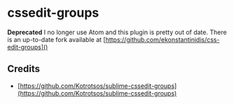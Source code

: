 # cssedit-groups

**Deprecated** I no longer use Atom and this plugin is pretty out of date. There is an up-to-date fork available at [https://github.com/ekonstantinidis/css-edit-groups]()

## Credits

- [https://github.com/Kotrotsos/sublime-cssedit-groups](https://github.com/Kotrotsos/sublime-cssedit-groups)
